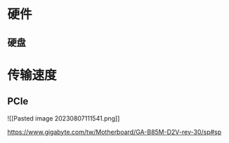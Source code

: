 
# 硬件

## 硬盘

# 传输速度
## PCIe
![[Pasted image 20230807111541.png]]



https://www.gigabyte.com/tw/Motherboard/GA-B85M-D2V-rev-30/sp#sp
